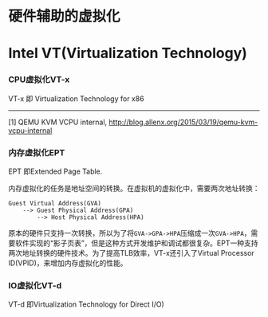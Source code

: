 # 硬件辅助的虚拟化

# Intel VT(Virtualization Technology)

### CPU虚拟化VT-x 

VT-x 即 Virtualization Technology for x86



---

[1] QEMU KVM VCPU internal, http://blog.allenx.org/2015/03/19/qemu-kvm-vcpu-internal

### 内存虚拟化EPT

EPT 即Extended Page Table.

内存虚拟化的任务是地址空间的转换。在虚拟机的虚拟化中，需要两次地址转换：

```
Guest Virtual Address(GVA) 
    --> Guest Physical Address(GPA) 
        --> Host Physical Address(HPA)
```
原本的硬件只支持一次转换，所以为了将`GVA->GPA->HPA`压缩成一次`GVA->HPA`，需要软件实现的“影子页表”，但是这种方式开发维护和调试都很复杂。EPT一种支持两次地址转换的硬件技术。为了提高TLB效率，VT-x还引入了Virtual Processor ID(VPID)，来增加内存虚拟化的性能。


### IO虚拟化VT-d

VT-d 即Virtualization Technology for Direct I/O)
